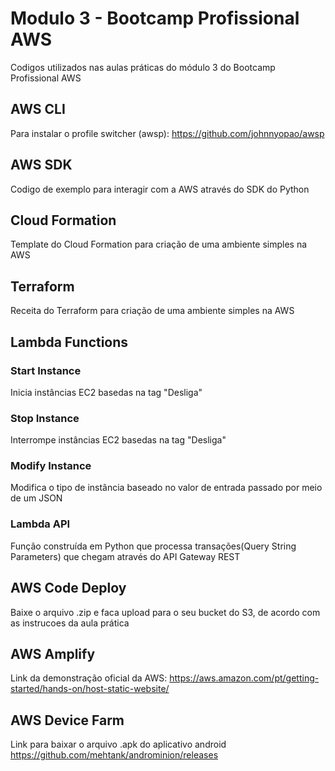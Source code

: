 # Modulo 3 - Bootcamp Profissional AWS

Codigos utilizados nas aulas práticas do módulo 3 do Bootcamp Profissional AWS

## AWS CLI
Para instalar o profile switcher (awsp):
https://github.com/johnnyopao/awsp

## AWS SDK
Codigo de exemplo para interagir com a AWS através do SDK do Python

## Cloud Formation
Template do Cloud Formation para criação de uma ambiente simples na AWS

## Terraform
Receita do Terraform para criação de uma ambiente simples na AWS

## Lambda Functions

### Start Instance
Inicia instâncias EC2 basedas na tag "Desliga"

### Stop Instance
Interrompe instâncias EC2 basedas na tag "Desliga"

### Modify Instance
Modifica o tipo de instância baseado no valor de entrada passado por meio de um JSON

### Lambda API
Função construída em Python que processa transações(Query String Parameters) que chegam através do API Gateway REST

## AWS Code Deploy
Baixe o arquivo .zip e faca upload para o seu bucket do S3, de acordo com as instrucoes da aula prática

## AWS Amplify
Link da demonstração oficial da AWS:
https://aws.amazon.com/pt/getting-started/hands-on/host-static-website/

## AWS Device Farm
Link para baixar o arquivo .apk do aplicativo android
https://github.com/mehtank/androminion/releases

